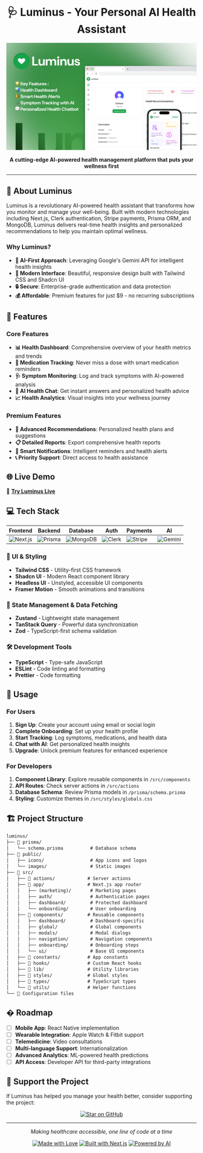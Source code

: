 <div align="center">
  
  # 🩺 Luminus - Your Personal AI Health Assistant
  
  ![Preview](./Luminus.png)
  <p>
   <strong>A cutting-edge AI-powered health management platform that puts your wellness first</strong>
  </p>
  
</div>

---

## 🌟 About Luminus

Luminus is a revolutionary AI-powered health assistant that transforms how you monitor and manage your well-being. Built with modern technologies including Next.js, Clerk authentication, Stripe payments, Prisma ORM, and MongoDB, Luminus delivers real-time health insights and personalized recommendations to help you maintain optimal wellness.

### Why Luminus?

- **🤖 AI-First Approach**: Leveraging Google's Gemini API for intelligent health insights
- **📱 Modern Interface**: Beautiful, responsive design built with Tailwind CSS and Shadcn UI
- **🔒 Secure**: Enterprise-grade authentication and data protection
- **💰 Affordable**: Premium features for just $9 - no recurring subscriptions

## 🚀 Features

### Core Features

- **📊 Health Dashboard**: Comprehensive overview of your health metrics and trends
- **💊 Medication Tracking**: Never miss a dose with smart medication reminders
- **🩺 Symptom Monitoring**: Log and track symptoms with AI-powered analysis
- **💬 AI Health Chat**: Get instant answers and personalized health advice
- **📈 Health Analytics**: Visual insights into your wellness journey

### Premium Features

- **🎯 Advanced Recommendations**: Personalized health plans and suggestions
- **📋 Detailed Reports**: Export comprehensive health reports
- **🔔 Smart Notifications**: Intelligent reminders and health alerts
- **📞 Priority Support**: Direct access to health assistance

## 🌐 Live Demo

🔗 **[Try Luminus Live](https://luminus-subham.vercel.app)**


## 💻 Tech Stack

<div align="center">

| Frontend                                                                                                 | Backend                                                                                               | Database                                                                                                 | Auth                                                                                               | Payments                                                                                              | AI                                                                                                       |
| -------------------------------------------------------------------------------------------------------- | ----------------------------------------------------------------------------------------------------- | -------------------------------------------------------------------------------------------------------- | -------------------------------------------------------------------------------------------------- | ----------------------------------------------------------------------------------------------------- | -------------------------------------------------------------------------------------------------------- |
| ![Next.js](https://img.shields.io/badge/Next.js-000000?style=for-the-badge&logo=next.js&logoColor=white) | ![Prisma](https://img.shields.io/badge/Prisma-2D3748?style=for-the-badge&logo=prisma&logoColor=white) | ![MongoDB](https://img.shields.io/badge/MongoDB-47A248?style=for-the-badge&logo=mongodb&logoColor=white) | ![Clerk](https://img.shields.io/badge/Clerk-6C47FF?style=for-the-badge&logo=clerk&logoColor=white) | ![Stripe](https://img.shields.io/badge/Stripe-008CDD?style=for-the-badge&logo=stripe&logoColor=white) | ![Gemini](https://img.shields.io/badge/Gemini_AI-4285F4?style=for-the-badge&logo=google&logoColor=white) |

</div>

### 🎨 UI & Styling

- **Tailwind CSS** - Utility-first CSS framework
- **Shadcn UI** - Modern React component library
- **Headless UI** - Unstyled, accessible UI components
- **Framer Motion** - Smooth animations and transitions

### 🔧 State Management & Data Fetching

- **Zustand** - Lightweight state management
- **TanStack Query** - Powerful data synchronization
- **Zod** - TypeScript-first schema validation

### 🛠️ Development Tools

- **TypeScript** - Type-safe JavaScript
- **ESLint** - Code linting and formatting
- **Prettier** - Code formatting

## 🚦 Usage

### For Users

1. **Sign Up**: Create your account using email or social login
2. **Complete Onboarding**: Set up your health profile
3. **Start Tracking**: Log symptoms, medications, and health data
4. **Chat with AI**: Get personalized health insights
5. **Upgrade**: Unlock premium features for enhanced experience

### For Developers

1. **Component Library**: Explore reusable components in `/src/components`
2. **API Routes**: Check server actions in `/src/actions`
3. **Database Schema**: Review Prisma models in `/prisma/schema.prisma`
4. **Styling**: Customize themes in `/src/styles/globals.css`

## 🏗️ Project Structure

```
luminus/
├── 📁 prisma/
│   └── schema.prisma          # Database schema
├── 📁 public/
│   ├── icons/                 # App icons and logos
│   └── images/                # Static images
├── 📁 src/
│   ├── 📁 actions/            # Server actions
│   ├── 📁 app/                # Next.js app router
│   │   ├── (marketing)/       # Marketing pages
│   │   ├── auth/              # Authentication pages
│   │   ├── dashboard/         # Protected dashboard
│   │   └── onboarding/        # User onboarding
│   ├── 📁 components/         # Reusable components
│   │   ├── dashboard/         # Dashboard-specific
│   │   ├── global/            # Global components
│   │   ├── modals/            # Modal dialogs
│   │   ├── navigation/        # Navigation components
│   │   ├── onboarding/        # Onboarding steps
│   │   └── ui/                # Base UI components
│   ├── 📁 constants/          # App constants
│   ├── 📁 hooks/              # Custom React hooks
│   ├── 📁 lib/                # Utility libraries
│   ├── 📁 styles/             # Global styles
│   ├── 📁 types/              # TypeScript types
│   └── 📁 utils/              # Helper functions
└── 📄 Configuration files
```

## � Roadmap

- [ ] **Mobile App**: React Native implementation
- [ ] **Wearable Integration**: Apple Watch & Fitbit support
- [ ] **Telemedicine**: Video consultations
- [ ] **Multi-language Support**: Internationalization
- [ ] **Advanced Analytics**: ML-powered health predictions
- [ ] **API Access**: Developer API for third-party integrations

## 💖 Support the Project

If Luminus has helped you manage your health better, consider supporting the project:

<div align="center">
  
  [![Star on GitHub](https://img.shields.io/badge/⭐%20Star%20on%20GitHub-black?style=for-the-badge&logo=github)](https://github.com/ItisSubham/Luminus)
  
</div>

---

<div align="center">
  <p>
    <em>Making healthcare accessible, one line of code at a time</em>
  </p>
  
  [![Made with Love](https://img.shields.io/badge/Made%20with-❤️-red.svg)](https://github.com/yourusername/luminus)
  [![Built with Next.js](https://img.shields.io/badge/Built%20with-Next.js-000000.svg)](https://nextjs.org/)
  [![Powered by AI](https://img.shields.io/badge/Powered%20by-AI-blue.svg)](https://ai.google.dev/)
</div>
